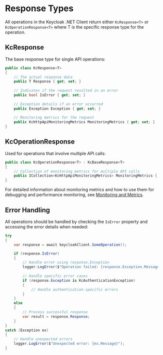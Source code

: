 # Response Types

All operations in the Keycloak .NET Client return either `KcResponse<T>` or `KcOperationResponse<T>` where T is the specific response type for the operation.

## KcResponse<T>

The base response type for single API operations:

```csharp
public class KcResponse<T>
{
    // The actual response data
    public T Response { get; set; }
    
    // Indicates if the request resulted in an error
    public bool IsError { get; set; }
    
    // Exception details if an error occurred
    public Exception Exception { get; set; }
    
    // Monitoring metrics for the request
    public KcHttpApiMonitoringMetrics MonitoringMetrics { get; set; }
}
```

## KcOperationResponse<T>

Used for operations that involve multiple API calls:

```csharp
public class KcOperationResponse<T> : KcBaseResponse<T>
{
    // Collection of monitoring metrics for multiple API calls
    public ICollection<KcHttpApiMonitoringMetrics> MonitoringMetrics { get; }
}
```

For detailed information about monitoring metrics and how to use them for debugging and performance monitoring, see [Monitoring and Metrics](monitoring.md).

## Error Handling

All operations should be handled by checking the `IsError` property and accessing the error details when needed:

```csharp
try
{
    var response = await keycloakClient.SomeOperation();

    if (response.IsError)
    {
        // Handle error using response.Exception
        logger.LogError($"Operation failed: {response.Exception.Message}");
        
        // Handle specific error cases
        if (response.Exception is KcAuthenticationException)
        {
            // Handle authentication-specific errors
        }
    }
    else
    {
        // Process successful response
        var result = response.Response;
    }
}
catch (Exception ex)
{
    // Handle unexpected errors
    logger.LogError($"Unexpected error: {ex.Message}");
}

